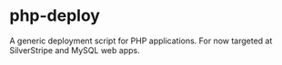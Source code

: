 php-deploy
==========

A generic deployment script for PHP applications. For now targeted at SilverStripe and MySQL web apps.
